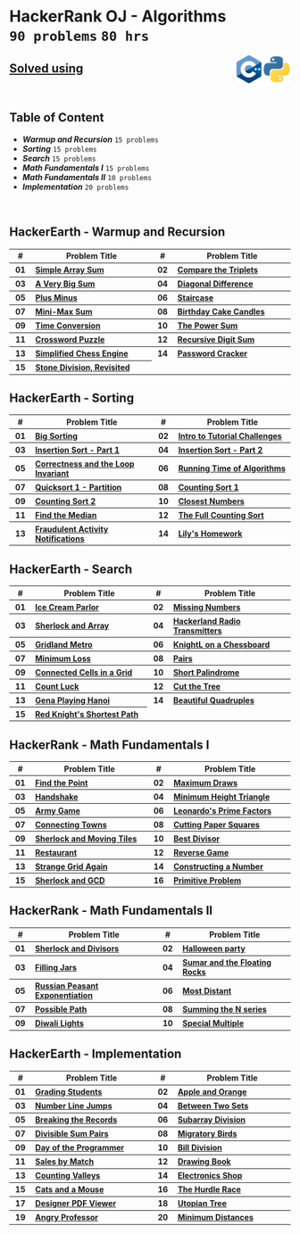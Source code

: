 # HackerRank OJ - Algorithms <br> `90 problems` `80 hrs`

<a href="https://github.com/cs-MohamedAyman/Problem-Solving-Training/blob/master/level-2/hackerrank/solutions/README.md"><img align="right" width="50" src="https://github.com/cs-MohamedAyman/cs-MohamedAyman/blob/master/logos/python.png"></img></a>
<a href="https://github.com/cs-MohamedAyman/Problem-Solving-Training/blob/master/level-2/hackerrank/solutions/README.md"><img align="right" width="50" src="https://github.com/cs-MohamedAyman/cs-MohamedAyman/blob/master/logos/cpp.png"></img></a>
## [Solved using](https://github.com/cs-MohamedAyman/Problem-Solving-Training/blob/master/level-2/hackerrank/solutions/README.md)
<br>

## Table of Content

- ***Warmup and Recursion*** `15 problems`
- ***Sorting***              `15 problems`
- ***Search***               `15 problems`
- ***Math Fundamentals I***  `15 problems`
- ***Math Fundamentals II*** `10 problems`
- ***Implementation***       `20 problems`

<br>

## HackerEarth - Warmup and Recursion

<table>
    <head>
        <tr>
<th align="center">#</th>
<th align="center" width="600px">Problem Title</th>
<th align="center">#</th>
<th align="center" width="600px">Problem Title</th>
        </tr>
    </head>
    <tbody>
        <tr>
<th align="center" width="50px">01</th><th align="left"><a href="https://hackerrank.com/challenges/simple-array-sum/problem">Simple Array Sum</a></th>
<th align="center" width="50px">02</th><th align="left"><a href="https://hackerrank.com/challenges/compare-the-triplets/problem">Compare the Triplets</a></th>
        </tr>
        <tr>
<th align="center" width="50px">03</th><th align="left"><a href="https://hackerrank.com/challenges/a-very-big-sum/problem">A Very Big Sum</a></th>
<th align="center" width="50px">04</th><th align="left"><a href="https://hackerrank.com/challenges/diagonal-difference/problem">Diagonal Difference</a></th>
        </tr>
        <tr>
<th align="center" width="50px">05</th><th align="left"><a href="https://hackerrank.com/challenges/plus-minus/problem">Plus Minus</a></th>
<th align="center" width="50px">06</th><th align="left"><a href="https://hackerrank.com/challenges/staircase/problem">Staircase</a></th>
        </tr>
        <tr>
<th align="center" width="50px">07</th><th align="left"><a href="https://hackerrank.com/challenges/mini-max-sum/problem">Mini-Max Sum</a></th>
<th align="center" width="50px">08</th><th align="left"><a href="https://hackerrank.com/challenges/birthday-cake-candles/problem">Birthday Cake Candles</a></th>
        </tr>
        <tr>
<th align="center" width="50px">09</th><th align="left"><a href="https://hackerrank.com/challenges/time-conversion/problem">Time Conversion</a></th>
<th align="center" width="50px">10</th><th align="left"><a href="https://hackerrank.com/challenges/the-power-sum/problem">The Power Sum</a></th>
        </tr>
        <tr>
<th align="center" width="50px">11</th><th align="left"><a href="https://hackerrank.com/challenges/crossword-puzzle/problem">Crossword Puzzle</a></th>
<th align="center" width="50px">12</th><th align="left"><a href="https://hackerrank.com/challenges/recursive-digit-sum/problem">Recursive Digit Sum</a></th>
        </tr>
        <tr>
<th align="center" width="50px">13</th><th align="left"><a href="https://hackerrank.com/challenges/simplified-chess-engine/problem">Simplified Chess Engine</a></th>
<th align="center" width="50px">14</th><th align="left"><a href="https://hackerrank.com/challenges/password-cracker/problem">Password Cracker</a></th>
        </tr>
        <tr>
<th align="center" width="50px">15</th><th align="left"><a href="https://hackerrank.com/challenges/stone-division-2/problem">Stone Division, Revisited</a></th>
        </tr>
    </tbody>
</table>

## HackerEarth - Sorting

<table>
    <head>
        <tr>
<th align="center">#</th>
<th align="center" width="600px">Problem Title</th>
<th align="center">#</th>
<th align="center" width="600px">Problem Title</th>
        </tr>
    </head>
    <tbody>
        <tr>
<th align="center" width="50px">01</th><th align="left"><a href="https://hackerrank.com/challenges/big-sorting/problem">Big Sorting</a></th>
<th align="center" width="50px">02</th><th align="left"><a href="https://hackerrank.com/challenges/tutorial-intro/problem">Intro to Tutorial Challenges</a></th>
        </tr>
        <tr>
<th align="center" width="50px">03</th><th align="left"><a href="https://hackerrank.com/challenges/insertionsort1/problem">Insertion Sort - Part 1</a></th>
<th align="center" width="50px">04</th><th align="left"><a href="https://hackerrank.com/challenges/insertionsort2/problem">Insertion Sort - Part 2</a></th>
        </tr>
        <tr>
<th align="center" width="50px">05</th><th align="left"><a href="https://hackerrank.com/challenges/correctness-invariant/problem">Correctness and the Loop Invariant</a></th>
<th align="center" width="50px">06</th><th align="left"><a href="https://hackerrank.com/challenges/runningtime/problem">Running Time of Algorithms</a></th>
        </tr>
        <tr>
<th align="center" width="50px">07</th><th align="left"><a href="https://hackerrank.com/challenges/quicksort1/problem">Quicksort 1 - Partition</a></th>
<th align="center" width="50px">08</th><th align="left"><a href="https://hackerrank.com/challenges/countingsort1/problem">Counting Sort 1</a></th>
        </tr>
        <tr>
<th align="center" width="50px">09</th><th align="left"><a href="https://hackerrank.com/challenges/countingsort2/problem">Counting Sort 2</a></th>
<th align="center" width="50px">10</th><th align="left"><a href="https://hackerrank.com/challenges/closest-numbers/problem">Closest Numbers</a></th>
        </tr>
        <tr>
<th align="center" width="50px">11</th><th align="left"><a href="https://hackerrank.com/challenges/find-the-median/problem">Find the Median</a></th>
<th align="center" width="50px">12</th><th align="left"><a href="https://hackerrank.com/challenges/countingsort4/problem">The Full Counting Sort</a></th>
        </tr>
        <tr>
<th align="center" width="50px">13</th><th align="left"><a href="https://hackerrank.com/challenges/fraudulent-activity-notifications/problem">Fraudulent Activity Notifications</a></th>
<th align="center" width="50px">14</th><th align="left"><a href="https://hackerrank.com/challenges/lilys-homework/problem">Lily's Homework</a></th>
        </tr>
    </tbody>
</table>

## HackerEarth - Search

<table>
    <head>
        <tr>
<th align="center">#</th>
<th align="center" width="600px">Problem Title</th>
<th align="center">#</th>
<th align="center" width="600px">Problem Title</th>
        </tr>
    </head>
    <tbody>
        <tr>
<th align="center" width="50px">01</th><th align="left"><a href="https://hackerrank.com/challenges/icecream-parlor/problem">Ice Cream Parlor</a></th>
<th align="center" width="50px">02</th><th align="left"><a href="https://hackerrank.com/challenges/missing-numbers/problem">Missing Numbers</a></th>
        </tr>
        <tr>
<th align="center" width="50px">03</th><th align="left"><a href="https://hackerrank.com/challenges/sherlock-and-array/problem">Sherlock and Array</a></th>
<th align="center" width="50px">04</th><th align="left"><a href="https://hackerrank.com/challenges/hackerland-radio-transmitters/problem">Hackerland Radio Transmitters</a></th>
        </tr>
        <tr>
<th align="center" width="50px">05</th><th align="left"><a href="https://hackerrank.com/challenges/gridland-metro/problem">Gridland Metro</a></th>
<th align="center" width="50px">06</th><th align="left"><a href="https://hackerrank.com/challenges/knightl-on-chessboard/problem">KnightL on a Chessboard</a></th>
        </tr>
        <tr>
<th align="center" width="50px">07</th><th align="left"><a href="https://hackerrank.com/challenges/minimum-loss/problem">Minimum Loss</a></th>
<th align="center" width="50px">08</th><th align="left"><a href="https://hackerrank.com/challenges/pairs/problem">Pairs</a></th>
        </tr>
        <tr>
<th align="center" width="50px">09</th><th align="left"><a href="https://hackerrank.com/challenges/connected-cell-in-a-grid/problem">Connected Cells in a Grid</a></th>
<th align="center" width="50px">10</th><th align="left"><a href="https://hackerrank.com/challenges/short-palindrome/problem">Short Palindrome</a></th>
        </tr>
<th align="center" width="50px">11</th><th align="left"><a href="https://hackerrank.com/challenges/count-luck/problem">Count Luck</a></th>
<th align="center" width="50px">12</th><th align="left"><a href="https://hackerrank.com/challenges/cut-the-tree/problem">Cut the Tree</a></th>
        </tr>
        <tr>
<th align="center" width="50px">13</th><th align="left"><a href="https://hackerrank.com/challenges/gena/problem">Gena Playing Hanoi</a></th>
<th align="center" width="50px">14</th><th align="left"><a href="https://hackerrank.com/challenges/xor-quadruples/problem">Beautiful Quadruples</a></th>
        </tr>
        <tr>
<th align="center" width="50px">15</th><th align="left"><a href="https://hackerrank.com/challenges/red-knights-shortest-path/problem">Red Knight's Shortest Path</a></th>
        </tr>
    </tbody>
</table>

## HackerRank - Math Fundamentals I

<table>
    <head>
        <tr>
<th align="center">#</th>
<th align="center" width="600px">Problem Title</th>
<th align="center">#</th>
<th align="center" width="600px">Problem Title</th>
        </tr>
    </head>
    <tbody>
        <tr>
<th align="center" width="50px">01</th><th align="left"><a href="https://hackerrank.com/challenges/find-point/problem">Find the Point</a></th>
<th align="center" width="50px">02</th><th align="left"><a href="https://hackerrank.com/challenges/maximum-draws/problem">Maximum Draws</a></th>
        </tr>
        <tr>
<th align="center" width="50px">03</th><th align="left"><a href="https://hackerrank.com/challenges/handshake/problem">Handshake</a></th>
<th align="center" width="50px">04</th><th align="left"><a href="https://hackerrank.com/challenges/lowest-triangle/problem">Minimum Height Triangle</a></th>
        </tr>
        <tr>
<th align="center" width="50px">05</th><th align="left"><a href="https://hackerrank.com/challenges/game-with-cells/problem">Army Game</a></th>
<th align="center" width="50px">06</th><th align="left"><a href="https://hackerrank.com/challenges/leonardo-and-prime/problem">Leonardo's Prime Factors</a></th>
        </tr>
        <tr>
<th align="center" width="50px">07</th><th align="left"><a href="https://hackerrank.com/challenges/connecting-towns/problem">Connecting Towns</a></th>
<th align="center" width="50px">08</th><th align="left"><a href="https://hackerrank.com/challenges/p1-paper-cutting/problem">Cutting Paper Squares</a></th>
        </tr>
        <tr>
<th align="center" width="50px">09</th><th align="left"><a href="https://hackerrank.com/challenges/sherlock-and-moving-tiles/problem">Sherlock and Moving Tiles</a></th>
<th align="center" width="50px">10</th><th align="left"><a href="https://hackerrank.com/challenges/best-divisor/problem">Best Divisor</a></th>
        </tr>
        <tr>
<th align="center" width="50px">11</th><th align="left"><a href="https://hackerrank.com/challenges/restaurant/problem">Restaurant</a></th>
<th align="center" width="50px">12</th><th align="left"><a href="https://hackerrank.com/challenges/reverse-game/problem">Reverse Game</a></th>
        </tr>
        <tr>
<th align="center" width="50px">13</th><th align="left"><a href="https://hackerrank.com/challenges/strange-grid/problem">Strange Grid Again</a></th>
<th align="center" width="50px">14</th><th align="left"><a href="https://hackerrank.com/challenges/constructing-a-number/problem">Constructing a Number</a></th>
        </tr>
        <tr>
<th align="center" width="50px">15</th><th align="left"><a href="https://hackerrank.com/challenges/sherlock-and-gcd/problem">Sherlock and GCD</a></th>
<th align="center" width="50px">16</th><th align="left"><a href="https://hackerrank.com/challenges/primitive-problem/problem">Primitive Problem</a></th>
        </tr>
    </tbody>
</table>

## HackerRank - Math Fundamentals II

<table>
    <head>
        <tr>
<th align="center">#</th>
<th align="center" width="600px">Problem Title</th>
<th align="center">#</th>
<th align="center" width="600px">Problem Title</th>
        </tr>
    </head>
    <tbody>
        <tr>
<th align="center" width="50px">01</th><th align="left"><a href="https://hackerrank.com/challenges/sherlock-and-divisors/problem">Sherlock and Divisors</a></th>
<th align="center" width="50px">02</th><th align="left"><a href="https://hackerrank.com/challenges/halloween-party/problem">Halloween party</a></th>
        </tr>
        <tr>
<th align="center" width="50px">03</th><th align="left"><a href="https://hackerrank.com/challenges/filling-jars/problem">Filling Jars</a></th>
<th align="center" width="50px">04</th><th align="left"><a href="https://hackerrank.com/challenges/harry-potter-and-the-floating-rocks/problem">Sumar and the Floating Rocks</a></th>
        </tr>
        <tr>
<th align="center" width="50px">05</th><th align="left"><a href="https://hackerrank.com/challenges/russian-peasant-exponentiation/problem">Russian Peasant Exponentiation</a></th>
<th align="center" width="50px">06</th><th align="left"><a href="https://hackerrank.com/challenges/most-distant/problem">Most Distant</a></th>
        </tr>
        <tr>
<th align="center" width="50px">07</th><th align="left"><a href="https://hackerrank.com/challenges/possible-path/problem">Possible Path</a></th>
<th align="center" width="50px">08</th><th align="left"><a href="https://hackerrank.com/challenges/summing-the-n-series/problem">Summing the N series</a></th>
        </tr>
        <tr>
<th align="center" width="50px">09</th><th align="left"><a href="https://hackerrank.com/challenges/diwali-lights/problem">Diwali Lights</a></th>
<th align="center" width="50px">10</th><th align="left"><a href="https://hackerrank.com/challenges/special-multiple/problem">Special Multiple</a></th>
        </tr>
    </tbody>
</table>

## HackerEarth - Implementation

<table>
    <head>
        <tr>
<th align="center">#</th>
<th align="center" width="600px">Problem Title</th>
<th align="center">#</th>
<th align="center" width="600px">Problem Title</th>
        </tr>
    </head>
    <tbody>
        <tr>
<th align="center" width="50px">01</th><th align="left"><a href="https://hackerrank.com/challenges/grading/problem">Grading Students</a></th>
<th align="center" width="50px">02</th><th align="left"><a href="https://hackerrank.com/challenges/apple-and-orange/problem">Apple and Orange</a></th>
        </tr>
        <tr>
<th align="center" width="50px">03</th><th align="left"><a href="https://hackerrank.com/challenges/kangaroo/problem">Number Line Jumps</a></th>
<th align="center" width="50px">04</th><th align="left"><a href="https://hackerrank.com/challenges/between-two-sets/problem">Between Two Sets</a></th>
        </tr>
        <tr>
<th align="center" width="50px">05</th><th align="left"><a href="https://hackerrank.com/challenges/breaking-best-and-worst-records/problem">Breaking the Records</a></th>
<th align="center" width="50px">06</th><th align="left"><a href="https://hackerrank.com/challenges/the-birthday-bar/problem">Subarray Division</a></th>
        </tr>
        <tr>
<th align="center" width="50px">07</th><th align="left"><a href="https://hackerrank.com/challenges/divisible-sum-pairs/problem">Divisible Sum Pairs</a></th>
<th align="center" width="50px">08</th><th align="left"><a href="https://hackerrank.com/challenges/migratory-birds/problem">Migratory Birds</a></th>
        </tr>
        <tr>
<th align="center" width="50px">09</th><th align="left"><a href="https://hackerrank.com/challenges/day-of-the-programmer/problem">Day of the Programmer</a></th>
<th align="center" width="50px">10</th><th align="left"><a href="https://hackerrank.com/challenges/bon-appetit/problem">Bill Division</a></th>
        </tr>
        <tr>
<th align="center" width="50px">11</th><th align="left"><a href="https://hackerrank.com/challenges/sock-merchant/problem">Sales by Match</a></th>
<th align="center" width="50px">12</th><th align="left"><a href="https://hackerrank.com/challenges/drawing-book/problem">Drawing Book</a></th>
        </tr>
        <tr>
<th align="center" width="50px">13</th><th align="left"><a href="https://hackerrank.com/challenges/counting-valleys/problem">Counting Valleys</a></th>
<th align="center" width="50px">14</th><th align="left"><a href="https://hackerrank.com/challenges/electronics-shop/problem">Electronics Shop</a></th>
        </tr>
        <tr>
<th align="center" width="50px">15</th><th align="left"><a href="https://hackerrank.com/challenges/cats-and-a-mouse/problem">Cats and a Mouse</a></th>
<th align="center" width="50px">16</th><th align="left"><a href="https://hackerrank.com/challenges/the-hurdle-race/problem">The Hurdle Race</a></th>
        </tr>
        <tr>
<th align="center" width="50px">17</th><th align="left"><a href="https://hackerrank.com/challenges/designer-pdf-viewer/problem">Designer PDF Viewer</a></th>
<th align="center" width="50px">18</th><th align="left"><a href="https://hackerrank.com/challenges/utopian-tree/problem">Utopian Tree</a></th>
        </tr>
        <tr>
<th align="center" width="50px">19</th><th align="left"><a href="https://hackerrank.com/challenges/angry-professor/problem">Angry Professor</a></th>
<th align="center" width="50px">20</th><th align="left"><a href="https://hackerrank.com/challenges/minimum-distances/problem">Minimum Distances</a></th>
        </tr>
    </tbody>
</table>
